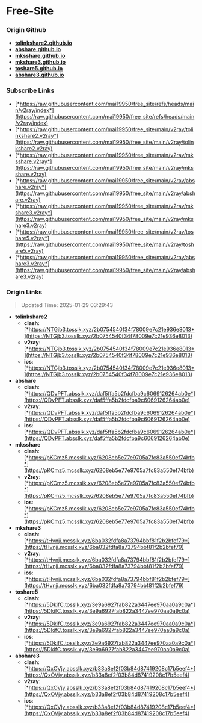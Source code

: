 # Free-Site

### Origin Github

- [**tolinkshare2.github.io**](https://github.com/tolinkshare2/tolinkshare2.github.io)
- [**abshare.github.io**](https://github.com/abshare/abshare.github.io)
- [**mksshare.github.io**](https://github.com/mksshare/mksshare.github.io)
- [**mkshare3.github.io**](https://github.com/mkshare3/mkshare3.github.io)
- [**toshare5.github.io**](https://github.com/toshare5/toshare5.github.io)
- [**abshare3.github.io**](https://github.com/abshare3/abshare3.github.io)

### Subscribe Links

- [*https://raw.githubusercontent.com/mai19950/free_site/refs/heads/main/v2ray/index*](https://raw.githubusercontent.com/mai19950/free_site/refs/heads/main/v2ray/index)
- [*https://raw.githubusercontent.com/mai19950/free_site/main/v2ray/tolinkshare2.v2ray*](https://raw.githubusercontent.com/mai19950/free_site/main/v2ray/tolinkshare2.v2ray)
- [*https://raw.githubusercontent.com/mai19950/free_site/main/v2ray/mksshare.v2ray*](https://raw.githubusercontent.com/mai19950/free_site/main/v2ray/mksshare.v2ray)
- [*https://raw.githubusercontent.com/mai19950/free_site/main/v2ray/abshare.v2ray*](https://raw.githubusercontent.com/mai19950/free_site/main/v2ray/abshare.v2ray)
- [*https://raw.githubusercontent.com/mai19950/free_site/main/v2ray/mkshare3.v2ray*](https://raw.githubusercontent.com/mai19950/free_site/main/v2ray/mkshare3.v2ray)
- [*https://raw.githubusercontent.com/mai19950/free_site/main/v2ray/toshare5.v2ray*](https://raw.githubusercontent.com/mai19950/free_site/main/v2ray/toshare5.v2ray)
- [*https://raw.githubusercontent.com/mai19950/free_site/main/v2ray/abshare3.v2ray*](https://raw.githubusercontent.com/mai19950/free_site/main/v2ray/abshare3.v2ray)

### Origin Links

> Updated Time: 2025-01-29 03:29:43

- **tolinkshare2**
  - **clash**: [*https://NTGjb3.tosslk.xyz/2b0754540f34f78009e7c21e936e8013*](https://NTGjb3.tosslk.xyz/2b0754540f34f78009e7c21e936e8013)
  - **v2ray**: [*https://NTGjb3.tosslk.xyz/2b0754540f34f78009e7c21e936e8013*](https://NTGjb3.tosslk.xyz/2b0754540f34f78009e7c21e936e8013)
  - **ios**: [*https://NTGjb3.tosslk.xyz/2b0754540f34f78009e7c21e936e8013*](https://NTGjb3.tosslk.xyz/2b0754540f34f78009e7c21e936e8013)
- **abshare**
  - **clash**: [*https://QDvPFT.absslk.xyz/daf5ffa5b2fdcfba9c6069126264ab0e*](https://QDvPFT.absslk.xyz/daf5ffa5b2fdcfba9c6069126264ab0e)
  - **v2ray**: [*https://QDvPFT.absslk.xyz/daf5ffa5b2fdcfba9c6069126264ab0e*](https://QDvPFT.absslk.xyz/daf5ffa5b2fdcfba9c6069126264ab0e)
  - **ios**: [*https://QDvPFT.absslk.xyz/daf5ffa5b2fdcfba9c6069126264ab0e*](https://QDvPFT.absslk.xyz/daf5ffa5b2fdcfba9c6069126264ab0e)
- **mksshare**
  - **clash**: [*https://pKCmz5.mcsslk.xyz/6208eb5e77e9705a7fc83a550ef74bfb*](https://pKCmz5.mcsslk.xyz/6208eb5e77e9705a7fc83a550ef74bfb)
  - **v2ray**: [*https://pKCmz5.mcsslk.xyz/6208eb5e77e9705a7fc83a550ef74bfb*](https://pKCmz5.mcsslk.xyz/6208eb5e77e9705a7fc83a550ef74bfb)
  - **ios**: [*https://pKCmz5.mcsslk.xyz/6208eb5e77e9705a7fc83a550ef74bfb*](https://pKCmz5.mcsslk.xyz/6208eb5e77e9705a7fc83a550ef74bfb)
- **mkshare3**
  - **clash**: [*https://tHvnji.mcsslk.xyz/6ba032fdfa8a73794bbf81f2b2bfef79*](https://tHvnji.mcsslk.xyz/6ba032fdfa8a73794bbf81f2b2bfef79)
  - **v2ray**: [*https://tHvnji.mcsslk.xyz/6ba032fdfa8a73794bbf81f2b2bfef79*](https://tHvnji.mcsslk.xyz/6ba032fdfa8a73794bbf81f2b2bfef79)
  - **ios**: [*https://tHvnji.mcsslk.xyz/6ba032fdfa8a73794bbf81f2b2bfef79*](https://tHvnji.mcsslk.xyz/6ba032fdfa8a73794bbf81f2b2bfef79)
- **toshare5**
  - **clash**: [*https://5DkifC.tosslk.xyz/3e9a6927fab822a3447ee970aa0a9c0a*](https://5DkifC.tosslk.xyz/3e9a6927fab822a3447ee970aa0a9c0a)
  - **v2ray**: [*https://5DkifC.tosslk.xyz/3e9a6927fab822a3447ee970aa0a9c0a*](https://5DkifC.tosslk.xyz/3e9a6927fab822a3447ee970aa0a9c0a)
  - **ios**: [*https://5DkifC.tosslk.xyz/3e9a6927fab822a3447ee970aa0a9c0a*](https://5DkifC.tosslk.xyz/3e9a6927fab822a3447ee970aa0a9c0a)
- **abshare3**
  - **clash**: [*https://QxOVjy.absslk.xyz/b33a8ef2f03b84d87419208c17b5eef4*](https://QxOVjy.absslk.xyz/b33a8ef2f03b84d87419208c17b5eef4)
  - **v2ray**: [*https://QxOVjy.absslk.xyz/b33a8ef2f03b84d87419208c17b5eef4*](https://QxOVjy.absslk.xyz/b33a8ef2f03b84d87419208c17b5eef4)
  - **ios**: [*https://QxOVjy.absslk.xyz/b33a8ef2f03b84d87419208c17b5eef4*](https://QxOVjy.absslk.xyz/b33a8ef2f03b84d87419208c17b5eef4)

